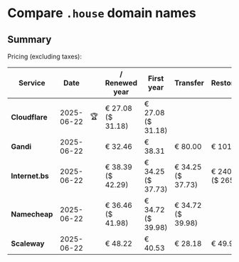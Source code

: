 # Compare `.house` domain names

## Summary

Pricing (excluding taxes):

| Service | Date |  | / Renewed year | First year | Transfer | Restoration |
|--|--|--|--|--|--|--|
| **Cloudflare** | 2025-06-22 | 🏆 | € 27.08<br>($ 31.18) | € 27.08<br>($ 31.18) |  |  |
| **Gandi** | 2025-06-22 |  | € 32.46 | € 38.31 | € 80.00 | € 101.06 |
| **Internet.bs** | 2025-06-22 |  | € 38.39<br>($ 42.29) | € 34.25<br>($ 37.73) | € 34.25<br>($ 37.73) | € 240.99<br>($ 265.49) |
| **Namecheap** | 2025-06-22 |  | € 36.46<br>($ 41.98) | € 34.72<br>($ 39.98) | € 34.72<br>($ 39.98) |  |
| **Scaleway** | 2025-06-22 |  | € 48.22 | € 40.53 | € 28.18 | € 49.99 |

